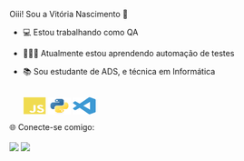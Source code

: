 Oiii! Sou a Vitória Nascimento 👋



- 💻 Estou trabalhando como QA
- 👩🏽‍💻 Atualmente estou aprendendo automação de testes
- 📚 Sou estudante de ADS, e técnica em Informática


  <div style="display: inline_block"><br>
  <img align="center" alt="Vitoria" height="30" width="40" src="https://raw.githubusercontent.com/devicons/devicon/master/icons/javascript/javascript-plain.svg">
  <img align="center" alt="Vitoria-Python" height="30" width="40" src="https://raw.githubusercontent.com/devicons/devicon/master/icons/python/python-original.svg">
  <img align="center" alt="Vitoria-vs" height="30" width="40" src="https://raw.githubusercontent.com/devicons/devicon/master/icons/vscode/vscode-plain.svg">




</div>

🌐 Conecte-se comigo:
<br>
<br>
  <a href="https://www.linkedin.com/in/vitoria-nascimento-536842205" target="_blank"><img src="https://img.shields.io/badge/-LinkedIn-%230077B5?style=for-the-badge&logo=linkedin&logoColor=white" target="_blank"></a> 
   <a href = "vcnascimento.qa@gmail.com"><img src="https://img.shields.io/badge/-Gmail-%23333?style=for-the-badge&logo=gmail&logoColor=white" target="_blank"></a>
  
</div> 
  
  

  
